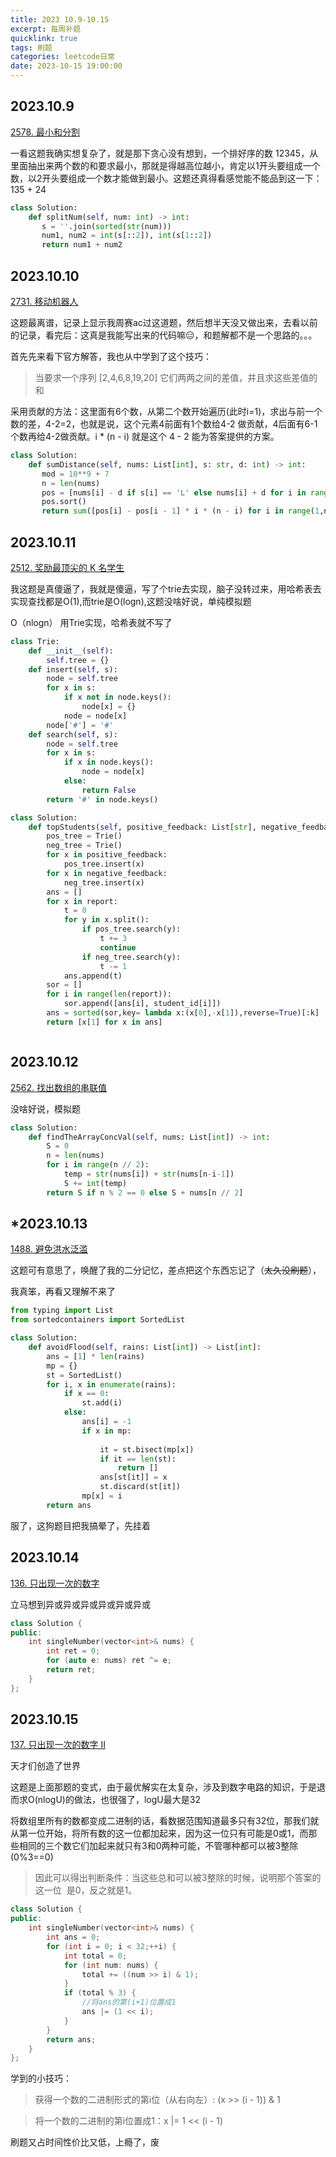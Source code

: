 ```yaml
---
title: 2023 10.9-10.15
excerpt: 每周补题
quicklink: true
tags: 刷题
categories: leetcode日常
date: 2023-10-15 19:00:00
---
```


## 2023.10.9

[2578. 最小和分割](https://leetcode.cn/problems/split-with-minimum-sum/)

一看这题我确实想复杂了，就是那下贪心没有想到，一个排好序的数 12345，从里面抽出来两个数的和要求最小，那就是得越高位越小，肯定以1开头要组成一个数，以2开头要组成一个数才能做到最小。这题还真得看感觉能不能品到这一下：135 + 24

```python
class Solution:
    def splitNum(self, num: int) -> int:
       s = ''.join(sorted(str(num)))
       num1, num2 = int(s[::2]), int(s[1::2])
       return num1 + num2
```



## 2023.10.10

[2731. 移动机器人](https://leetcode.cn/problems/movement-of-robots/)

这题最离谱，记录上显示我周赛ac过这道题，然后想半天没又做出来，去看以前的记录，看完后：这真是我能写出来的代码嘛😑，和题解都不是一个思路的。。。



首先先来看下官方解答，我也从中学到了这个技巧：

> 当要求一个序列 [2,4,6,8,19,20] 它们两两之间的差值，并且求这些差值的和

采用贡献的方法：这里面有6个数，从第二个数开始遍历(此时i=1)，求出与前一个数的差，4-2=2，也就是说，这个元素4前面有1个数给4-2 做贡献，4后面有6-1个数再给4-2做贡献。i * (n - i) 就是这个 4 - 2 能为答案提供的方案。



```python
class Solution:
    def sumDistance(self, nums: List[int], s: str, d: int) -> int:
       mod = 10**9 + 7
       n = len(nums)
       pos = [nums[i] - d if s[i] == 'L' else nums[i] + d for i in range(n)]
       pos.sort()
       return sum([pos[i] - pos[i - 1] * i * (n - i) for i in range(1,n))
```



## 2023.10.11

[2512. 奖励最顶尖的 K 名学生](https://leetcode.cn/problems/reward-top-k-students/)

我这题是真傻逼了，我就是傻逼，写了个trie去实现，脑子没转过来，用哈希表去实现查找都是O(1),而trie是O(logn),这题没啥好说，单纯模拟题



O（nlogn）  用Trie实现，哈希表就不写了

```py
class Trie:
    def __init__(self):
        self.tree = {}
    def insert(self, s):
        node = self.tree
        for x in s:
            if x not in node.keys():
                node[x] = {}
            node = node[x]
        node['#'] = '#'
    def search(self, s):
        node = self.tree
        for x in s:
            if x in node.keys():
                node = node[x]
            else:
                return False
        return '#' in node.keys()

class Solution:
    def topStudents(self, positive_feedback: List[str], negative_feedback: List[str], report: List[str], student_id: List[int], k: int) -> List[int]:
        pos_tree = Trie()
        neg_tree = Trie()
        for x in positive_feedback:
            pos_tree.insert(x)
        for x in negative_feedback:
            neg_tree.insert(x)
        ans = []
        for x in report:
            t = 0
            for y in x.split():
                if pos_tree.search(y):
                    t += 3
                    continue
                if neg_tree.search(y):
                    t -= 1
            ans.append(t)
        sor = []
        for i in range(len(report)):
            sor.append([ans[i], student_id[i]])
        ans = sorted(sor,key= lambda x:(x[0],-x[1]),reverse=True)[:k]
        return [x[1] for x in ans]



```



## 2023.10.12

[2562. 找出数组的串联值](https://leetcode.cn/problems/find-the-array-concatenation-value/)

没啥好说，模拟题

```python
class Solution:
    def findTheArrayConcVal(self, nums: List[int]) -> int:
        S = 0
        n = len(nums)
        for i in range(n // 2):
            temp = str(nums[i]) + str(nums[n-i-1])
            S += int(temp)
        return S if n % 2 == 0 else S + nums[n // 2]
```



## ***2023.10.13**

[1488. 避免洪水泛滥](https://leetcode.cn/problems/avoid-flood-in-the-city/)

这题可有意思了，唤醒了我的二分记忆，差点把这个东西忘记了（~~太久没刷题~~），

我真笨，再看又理解不来了

```python
from typing import List
from sortedcontainers import SortedList

class Solution:
    def avoidFlood(self, rains: List[int]) -> List[int]:
        ans = [1] * len(rains)
        mp = {}
        st = SortedList()
        for i, x in enumerate(rains):
            if x == 0:
                st.add(i)
            else:
                ans[i] = -1
                if x in mp:
           
                    it = st.bisect(mp[x])
                    if it == len(st):
                        return []
                    ans[st[it]] = x
                    st.discard(st[it])
                mp[x] = i
        return ans
```

服了，这狗题目把我搞晕了，先挂着



## 2023.10.14

[136. 只出现一次的数字](https://leetcode.cn/problems/single-number/)

立马想到异或异或异或异或异或异或

```cpp
class Solution {
public:
    int singleNumber(vector<int>& nums) {
        int ret = 0;
        for (auto e: nums) ret ^= e;
        return ret;
    }
};

```



## 2023.10.15

[137. 只出现一次的数字 II](https://leetcode.cn/problems/single-number-ii/)

天才们创造了世界

这题是上面那题的变式，由于最优解实在太复杂，涉及到数字电路的知识，于是退而求O(nlogU)的做法，也很强了，logU最大是32



将数组里所有的数都变成二进制的话，看数据范围知道最多只有32位，那我们就从第一位开始，将所有数的这一位都加起来，因为这一位只有可能是0或1，而那些相同的三个数它们加起来就只有3和0两种可能，不管哪种都可以被3整除(0%3==0)

>  因此可以得出判断条件：当这些总和可以被3整除的时候，说明那个答案的这一位   是0，反之就是1。

```cpp
class Solution {
public:
    int singleNumber(vector<int>& nums) {
        int ans = 0;
        for (int i = 0; i < 32;++i) {
            int total = 0;
            for (int num: nums) {
                total += ((num >> i) & 1);
            }
            if (total % 3) {
                //将ans的第(i+1)位置成1
                ans |= (1 << i);
            }
        }
        return ans;
    }
};

```



学到的小技巧：

> 获得一个数的二进制形式的第i位（从右向左）: (x >> (i - 1)) & 1

> 将一个数的二进制的第i位置成1：x |= 1 << (i - 1)





刷题又占时间性价比又低，上瘾了，废


